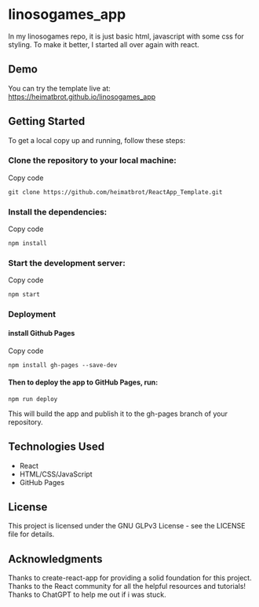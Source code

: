 # linosogames_app
In my linosogames repo, it is just basic html, javascript with some css for styling. To make it better, I started all over again with react.

## Demo
You can try the template live at: https://heimatbrot.github.io/linosogames_app

## Getting Started
To get a local copy up and running, follow these steps:

### Clone the repository to your local machine:
Copy code
```
git clone https://github.com/heimatbrot/ReactApp_Template.git
```
### Install the dependencies:
Copy code
```
npm install
```
### Start the development server:
Copy code
```
npm start
```
### Deployment
#### install Github Pages
Copy code
```
npm install gh-pages --save-dev
```
#### Then to deploy the app to GitHub Pages, run:
```
npm run deploy
```
This will build the app and publish it to the gh-pages branch of your repository.

## Technologies Used
- React
- HTML/CSS/JavaScript
- GitHub Pages

## License
This project is licensed under the GNU GLPv3 License - see the LICENSE file for details.

## Acknowledgments
Thanks to create-react-app for providing a solid foundation for this project.
Thanks to the React community for all the helpful resources and tutorials!
Thanks to ChatGPT to help me out if i was stuck.
